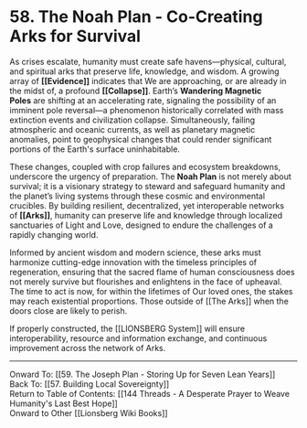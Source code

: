 # 58. The Noah Plan - Co-Creating Arks for Survival

As crises escalate, humanity must create safe havens—physical, cultural, and spiritual arks that preserve life, knowledge, and wisdom. A growing array of **[[Evidence]]** indicates that We are approaching, or are already in the midst of, a profound **[[Collapse]]**. Earth’s **Wandering Magnetic Poles** are shifting at an accelerating rate, signaling the possibility of an imminent pole reversal—a phenomenon historically correlated with mass extinction events and civilization collapse. Simultaneously, failing atmospheric and oceanic currents, as well as planetary magnetic anomalies, point to geophysical changes that could render significant portions of the Earth's surface uninhabitable.

These changes, coupled with crop failures and ecosystem breakdowns, underscore the urgency of preparation. The **Noah Plan** is not merely about survival; it is a visionary strategy to steward and safeguard humanity and the planet’s living systems through these cosmic and environmental crucibles. By building resilient, decentralized, yet interoperable networks of **[[Arks]]**, humanity can preserve life and knowledge through localized sanctuaries of Light and Love, designed to endure the challenges of a rapidly changing world.

Informed by ancient wisdom and modern science, these arks must harmonize cutting-edge innovation with the timeless principles of regeneration, ensuring that the sacred flame of human consciousness does not merely survive but flourishes and enlightens in the face of upheaval. The time to act is now, for within the lifetimes of Our loved ones, the stakes may reach existential proportions. Those outside of [[The Arks]] when the doors close are likely to perish. 

If properly constructed, the [[LIONSBERG System]] will ensure interoperability, resource and information exchange, and continuous improvement across the network of Arks. 

____

Onward To: [[59. The Joseph Plan - Storing Up for Seven Lean Years]]  
Back To: [[57. Building Local Sovereignty]]  
Return to Table of Contents: [[144 Threads - A Desperate Prayer to Weave Humanity's Last Best Hope]]  
Onward to Other [[Lionsberg Wiki Books]]  
